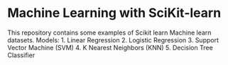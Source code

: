 # Machine Learning with SciKit-learn
This repository contains some examples of Scikit learn Machine learn datasets.
Models:
    1. Linear Regression
    2. Logistic Regression
    3. Support Vector Machine (SVM)
    4. K Nearest Neighbors (KNN)
    5. Decision Tree Classifier
